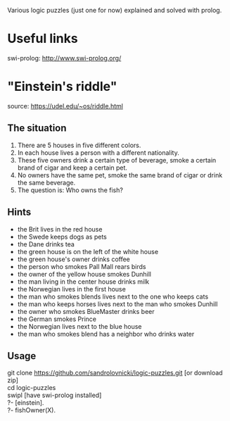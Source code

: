 Various logic puzzles (just one for now) explained and solved with prolog. 

# Useful links
swi-prolog: http://www.swi-prolog.org/

# "Einstein's riddle"  
source: https://udel.edu/~os/riddle.html 

## The situation

1. There are 5 houses in five different colors.
2. In each house lives a person with a different nationality.
3. These five owners drink a certain type of beverage, smoke a certain brand of cigar and keep a certain pet.
4. No owners have the same pet, smoke the same brand of cigar or drink the same beverage.
5. The question is: Who owns the fish?

## Hints

- the Brit lives in the red house
- the Swede keeps dogs as pets
- the Dane drinks tea
- the green house is on the left of the white house
- the green house's owner drinks coffee
- the person who smokes Pall Mall rears birds
- the owner of the yellow house smokes Dunhill
- the man living in the center house drinks milk
- the Norwegian lives in the first house
- the man who smokes blends lives next to the one who keeps cats
- the man who keeps horses lives next to the man who smokes Dunhill
- the owner who smokes BlueMaster drinks beer
- the German smokes Prince
- the Norwegian lives next to the blue house
- the man who smokes blend has a neighbor who drinks water

## Usage  

git clone https://github.com/sandrolovnicki/logic-puzzles.git [or download zip]  
cd logic-puzzles  
swipl [have swi-prolog installed]  
?- [einstein].  
?- fishOwner(X).
